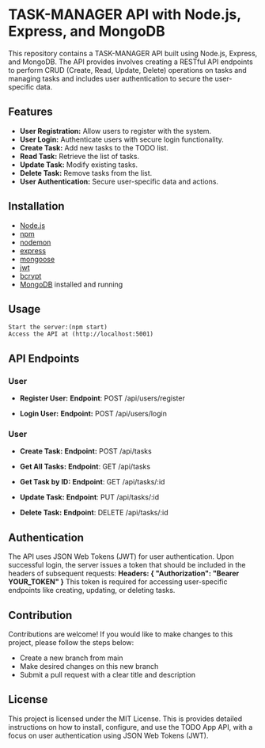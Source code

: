 # TASK-MANAGER API with Node.js, Express, and MongoDB

This repository contains a TASK-MANAGER API built using Node.js, Express, and MongoDB. The API provides  involves creating a RESTful API endpoints to perform CRUD (Create,       Read, Update, Delete) operations on tasks and managing tasks and includes user authentication to secure the user-specific data.

## Features

   - **User Registration:** Allow users to register with the system.
   - **User Login:** Authenticate users with secure login functionality.
   - **Create Task:** Add new tasks to the TODO list.
   - **Read Task:** Retrieve the list of tasks.
   - **Update Task:** Modify existing tasks.
   - **Delete Task:** Remove tasks from the list.
   - **User Authentication:** Secure user-specific data and actions.

## Installation

   - [Node.js](https://nodejs.org/en)
   - [npm](https://docs.npmjs.com/downloading-and-installing-node-js-and-npm)
   - [nodemon](https://www.npmjs.com/package//nodemon)
   - [express](https://www.npmjs.com/package/express)
   - [mongoose](https://www.npmjs.com/package/mongoose)
   - [jwt](https://www.npmjs.com/package/jwt)
   - [bcrypt](https://www.npmjs.com/package/bcrypt)
   - [MongoDB](https://www.mongodb.com/docs/manual/installation) installed and running
      
## Usage

    Start the server:(npm start)
    Access the API at (http://localhost:5001)

## API Endpoints
  ### User
   - **Register User:**
       **Endpoint**: POST /api/users/register
     
   - **Login User:**
        **Endpoint:** POST /api/users/login
   
 ### User
  -  **Create Task:**
       **Endpoint:** POST /api/tasks
    
  -  **Get All Tasks:**
        **Endpoint**: GET /api/tasks
    
  -   **Get Task by ID:**
       **Endpoint**: GET /api/tasks/:id
    
  -   **Update Task:**
         **Endpoint**: PUT /api/tasks/:id
    
  -   **Delete Task:**
        **Endpoint**: DELETE /api/tasks/:id

## Authentication
The API uses JSON Web Tokens (JWT) for user authentication. Upon successful login, the server issues a token that should be included in the headers of subsequent requests:
**Headers: { "Authorization": "Bearer YOUR_TOKEN" }**
This token is required for accessing user-specific endpoints like creating, updating, or deleting tasks.

## Contribution
Contributions are welcome! If you would like to make changes to this project, please follow the steps below:
- Create a new branch from main
- Make desired changes on this new branch
- Submit a pull request with a clear title and description

## License
This project is licensed under the MIT License. This is provides detailed instructions on how to install, configure, and use the TODO App API, with a focus on user        authentication using JSON Web Tokens (JWT). 
